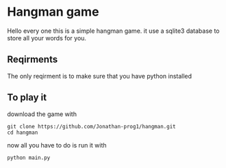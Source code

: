 # Hangman game

Hello every one this is a simple hangman game. it use a sqlite3 database to store all your words for you.

## Reqirments

The only reqirment is to make sure that you have python installed

## To play it

download the game with
```
git clone https://github.com/Jonathan-prog1/hangman.git
cd hangman
```

now all you have to do is run it with
```
python main.py
```

